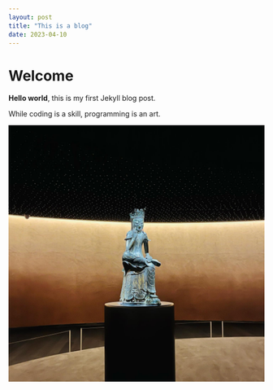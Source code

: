 ```yaml
---
layout: post
title: "This is a blog"
date: 2023-04-10
---
```


# Welcome

**Hello world**, this is my first Jekyll blog post.

While coding is a skill, programming is an art.

![hankook](/assets/hankook.jpg)

